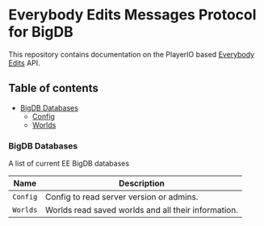 # Everybody Edits Messages Protocol for BigDB
This repository contains documentation on the PlayerIO based [Everybody Edits](http://everybodyedits.com) API.

## Table of contents
- [BigDB Databases](#BigDB-Databases)
  - [Config](#config)
  - [Worlds](#worlds)

### <a id="BigDB-Database">BigDB Databases</a>
A list of current EE BigDB databases

| Name      | Description
| --- | -----------
| `Config` | Config to read server version or admins.
| `Worlds` | Worlds read saved worlds and all their information.  
